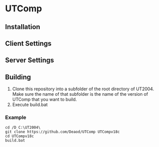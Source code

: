 # UTComp

## Installation

## Client Settings

## Server Settings

## Building

1. Clone this repository into a subfolder of the root directory of UT2004. Make sure the name of that subfolder is the name of the version of UTComp that you want to build.
2. Execute build.bat

### Example

```
cd /D C:\UT2004\
git clone https://github.com/Deaod/UTComp UTCompv18c
cd UTCompv18c
build.bat
```
